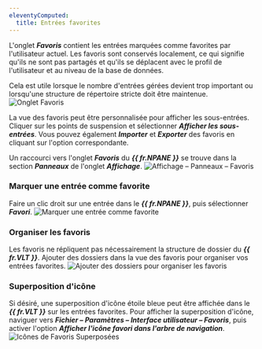 ```yaml
---
eleventyComputed:
  title: Entrées favorites
---
```

L'onglet ***Favoris*** contient les entrées marquées comme favorites par l'utilisateur actuel. Les favoris sont conservés localement, ce qui signifie qu'ils ne sont pas partagés et qu'ils se déplacent avec le profil de l'utilisateur et au niveau de la base de données.

Cela est utile lorsque le nombre d'entrées gérées devient trop important ou lorsqu'une structure de répertoire stricte doit être maintenue.
![Onglet Favoris](https://cdnweb.devolutions.net/docs/docs_en_rdm_windows_clip11213.png)

La vue des favoris peut être personnalisée pour afficher les sous-entrées. Cliquer sur les points de suspension et sélectionner ***Afficher les sous-entrées***. Vous pouvez également ***Importer*** et ***Exporter*** des favoris en cliquant sur l'option correspondante.

Un raccourci vers l'onglet ***Favoris*** du ***{{ fr.NPANE }}*** se trouve dans la section ***Panneaux*** de l'onglet ***Affichage***.
![Affichage – Panneaux – Favoris](https://cdnweb.devolutions.net/docs/docs_en_rdm_windows_clip3578.png)

### Marquer une entrée comme favorite

Faire un clic droit sur une entrée dans le ***{{ fr.NPANE }}***, puis sélectionner ***Favori***.
![Marquer une entrée comme favorite](https://cdnweb.devolutions.net/docs/docs_en_rdm_windows_RDMWin2013.png)

### Organiser les favoris

Les favoris ne répliquent pas nécessairement la structure de dossier du ***{{ fr.VLT }}***. Ajouter des dossiers dans la vue des favoris pour organiser vos entrées favorites.
![Ajouter des dossiers pour organiser les favoris](https://cdnweb.devolutions.net/docs/docs_en_rdm_windows_clip3580.png)

### Superposition d'icône

Si désiré, une superposition d'icône étoile bleue peut être affichée dans le ***{{ fr.VLT }}*** sur les entrées favorites. Pour afficher la superposition d'icône, naviguer vers ***Fichier – Paramètres – Interface utilisateur – Favoris***, puis activer l'option ***Afficher l'icône favori dans l'arbre de navigation***.
![Icônes de Favoris Superposées](https://cdnweb.devolutions.net/docs/docs_en_rdm_windows_RDMWin2083.png)
